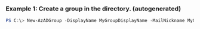 ### Example 1: Create a group in the directory. (autogenerated)
```powershell
PS C:\> New-AzADGroup -DisplayName MyGroupDisplayName -MailNickname MyGroupNick
```


